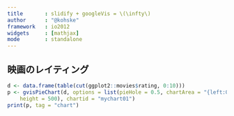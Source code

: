 ```yaml
---
title       : slidify + googleVis = \(\infty\)
author      : "@kohske"
framework   : io2012
widgets     : [mathjax]
mode        : standalone
---
```




## 映画のレイティング


```r
d <- data.frame(table(cut(ggplot2::movies$rating, 0:10)))
p <- gvisPieChart(d, options = list(pieHole = 0.5, chartArea = "{left:0,top:0, width:\"80%\",height:\"80%\"}", 
    height = 500), chartid = "mychart01")
print(p, tag = "chart")
```

<!-- PieChart generated in R 3.0.2 by googleVis 0.4.7 package -->
<!-- Mon Feb 24 00:24:08 2014 -->


<!-- jsHeader -->
<script type="text/javascript">
 
// jsData 
function gvisDatamychart01 () {
var data = new google.visualization.DataTable();
var datajson =
[
 [
 "(0,1]",
106 
],
[
 "(1,2]",
731 
],
[
 "(2,3]",
1986 
],
[
 "(3,4]",
4326 
],
[
 "(4,5]",
8172 
],
[
 "(5,6]",
13708 
],
[
 "(6,7]",
15726 
],
[
 "(7,8]",
9961 
],
[
 "(8,9]",
3264 
],
[
 "(9,10]",
808 
] 
];
data.addColumn('string','Var1');
data.addColumn('number','Freq');
data.addRows(datajson);
return(data);
}
 
// jsDrawChart
function drawChartmychart01() {
var data = gvisDatamychart01();
var options = {};
options["allowHtml"] = true;
options["pieHole"] =    0.5;
options["chartArea"] = {left:0,top:0, width:"80%",height:"80%"};
options["height"] =    500;

    var chart = new google.visualization.PieChart(
    document.getElementById('mychart01')
    );
    chart.draw(data,options);
    

}
  
 
// jsDisplayChart
(function() {
var pkgs = window.__gvisPackages = window.__gvisPackages || [];
var callbacks = window.__gvisCallbacks = window.__gvisCallbacks || [];
var chartid = "corechart";
  
// Manually see if chartid is in pkgs (not all browsers support Array.indexOf)
var i, newPackage = true;
for (i = 0; newPackage && i < pkgs.length; i++) {
if (pkgs[i] === chartid)
newPackage = false;
}
if (newPackage)
  pkgs.push(chartid);
  
// Add the drawChart function to the global list of callbacks
callbacks.push(drawChartmychart01);
})();
function displayChartmychart01() {
  var pkgs = window.__gvisPackages = window.__gvisPackages || [];
  var callbacks = window.__gvisCallbacks = window.__gvisCallbacks || [];
  window.clearTimeout(window.__gvisLoad);
  // The timeout is set to 100 because otherwise the container div we are
  // targeting might not be part of the document yet
  window.__gvisLoad = setTimeout(function() {
  var pkgCount = pkgs.length;
  google.load("visualization", "1", { packages:pkgs, callback: function() {
  if (pkgCount != pkgs.length) {
  // Race condition where another setTimeout call snuck in after us; if
  // that call added a package, we must not shift its callback
  return;
}
while (callbacks.length > 0)
callbacks.shift()();
} });
}, 100);
}
 
// jsFooter
</script>
 
<!-- jsChart -->  
<script type="text/javascript" src="https://www.google.com/jsapi?callback=displayChartmychart01"></script>
 
<!-- divChart -->
  
<div id="mychart01"
  style="width: 600px; height: 500px;">
</div>


